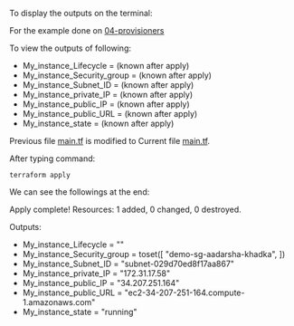 To display the outputs on the terminal:

For the example done on [04-provisioners](https://github.com/erkdk/devops-journey/tree/main/11-terraform/04-provisioners)

To view the outputs of following:
  + My_instance_Lifecycle      = (known after apply)
  + My_instance_Security_group = (known after apply)
  + My_instance_Subnet_ID      = (known after apply)
  + My_instance_private_IP     = (known after apply)
  + My_instance_public_IP      = (known after apply)
  + My_instance_public_URL     = (known after apply)
  + My_instance_state          = (known after apply)


Previous file [main.tf](https://github.com/erkdk/devops-journey/blob/main/11-terraform/04-provisioners/main.tf) is modified to Current file [main.tf](https://github.com/erkdk/devops-journey/blob/main/11-terraform/05-outputs/main.tf).



After typing command: 
```
terraform apply
```
We can see the followings at the end:

Apply complete! Resources: 1 added, 0 changed, 0 destroyed.

Outputs:

+   My_instance_Lifecycle = ""
+   My_instance_Security_group = toset([
  "demo-sg-aadarsha-khadka",
])
+   My_instance_Subnet_ID = "subnet-029d70ed8f17aa867"
+   My_instance_private_IP = "172.31.17.58"
+   My_instance_public_IP = "34.207.251.164"
+   My_instance_public_URL = "ec2-34-207-251-164.compute-1.amazonaws.com"
+   My_instance_state = "running"

